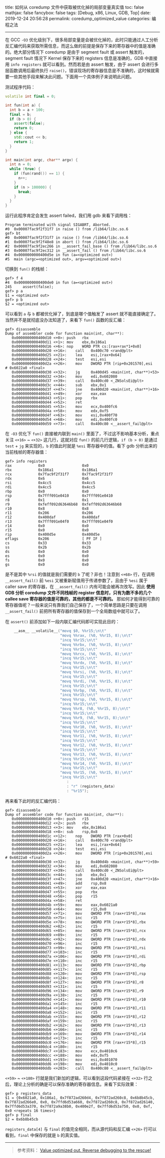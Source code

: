 title: 如何从 coredump 文件中获取被优化掉的局部变量真实值
toc: false
mathjax: false
fancybox: false
tags: [Debug, x86, Linux, GDB, Top]
date: 2019-12-24 20:56:28
permalink: coredump_optimized_value
categories: 编程之法

---

在 GCC  `-O3` 优化级别下，很多局部变量是会被优化掉的，此时只能通过人工分析反汇编代码来获取所需信息，而这么做的前提是保存下来的寄存器中的值是准确的。绝大部分情况下 coredump 是由于 segment fault 或 assert 触发的，segment fault 情况下 Kernel 保存下来的 registers 信息是准确的，GDB 中直接用 `info registers` 就可以看到。然而若是由 assert 触发，由于 assert 会进行多层函数调用后最终执行 `raise()`，错误现场的寄存器信息是不准确的，这时候就需要一些其他手段来解决此问题。下面用一个具体例子来说明此问题。

<!--more-->

测试程序代码：
```C++
volatile int final = 0;

int fun(int a) {
  int b = a + 100;
  final = b;
  if (b > 0) {
    assert(false);
    return 0;
  } else {
    std::cout << b;
    return 1;
  }
}

int main(int argc, char** argv) {
  int n = 0;
  while (true) {
    if (fun(rand()) == 1) {
      n++;
    }
    if (n > 100000) {
      break;
    }
  }
}
```

运行此程序肯定会发生 assert failed，我们用 gdb 来看下调用栈：

```shell
Program terminated with signal SIGABRT, Aborted.
#0  0x00007fac9f2f31f7 in raise () from /lib64/libc.so.6
gef> bt
#0  0x00007fac9f2f31f7 in raise () from /lib64/libc.so.6
#1  0x00007fac9f2f48e8 in abort () from /lib64/libc.so.6
#2  0x00007fac9f2ec266 in __assert_fail_base () from /lib64/libc.so.6
#3  0x00007fac9f2ec312 in __assert_fail () from /lib64/libc.so.6
#4  0x0000000000400d5e in fun (a=<optimized out>)
#5  main (argc=<optimized out>, argv=<optimized out>)
```

切换到 `fun()` 的栈帧：

```Sh e
gef> f 4
#4  0x0000000000400de0 in fun (a=<optimized out>)
245	    assert(false);
gef> p a
$1 = <optimized out>
gef> p b
$2 = <optimized out>
```

可以看到 `a` 与 `b` 都被优化掉了，到底是哪个值触发了 assert 就不能直接确定了。当然并不是就彻底没办法知道了，来看下 `fun()` 函数的反汇编：

```x86asm
gef> disassemble
Dump of assembler code for function main(int, char**):
   0x0000000000400d10 <+0>:	push   rbx
   0x0000000000400d11 <+1>:	mov    ebx,0x186a1
   0x0000000000400d16 <+6>:	nop    WORD PTR cs:[rax+rax*1+0x0]
   0x0000000000400d20 <+16>:	call   0x400c70 <rand@plt>
   0x0000000000400d25 <+21>:	lea    esi,[rax+0x64]
   0x0000000000400d28 <+24>:	test   esi,esi
   0x0000000000400d2a <+26>:	mov    DWORD PTR [rip+0x201570],esi        # 0x6022a0 <final>
   0x0000000000400d30 <+32>:	jg     0x400d45 <main(int, char**)+53>
   0x0000000000400d32 <+34>:	mov    edi,0x602080
   0x0000000000400d37 <+39>:	call   0x400cd0 <_ZNSolsEi@plt>
   0x0000000000400d3c <+44>:	sub    ebx,0x1
   0x0000000000400d3f <+47>:	jne    0x400d20 <main(int, char**)+16>
   0x0000000000400d41 <+49>:	xor    eax,eax
   0x0000000000400d43 <+51>:	pop    rbx
   0x0000000000400d44 <+52>:	ret
   0x0000000000400d45 <+53>:	mov    ecx,0x400fc6
   0x0000000000400d4a <+58>:	mov    edx,0xf5
   0x0000000000400d4f <+63>:	mov    esi,0x400f70
   0x0000000000400d54 <+68>:	mov    edi,0x400fc0
   0x0000000000400d59 <+73>:	call   0x400c80 <__assert_fail@plt>
```

在 `-O3` 优化下 `fun()` 直接被内联到 `main()` 里面了，不过这不影响基本分析，重点关注 `<+16>` ~ `<+32>` 这几行，这就对应 `fun()` 的前几行逻辑，`if (b > 0)` 是通过 `test` + `jg` 来实现的，`b` 的值此时就是 `%esi` 寄存器中的值。看下 gdb 分析出来的当前栈帧的寄存器值：

```x86asm
gef> info registers
rax            0x0                 0x0
rbx            0x186a1             0x186a1
rcx            0x7fac9f2f31f7      0x7fac9f2f31f7
rdx            0x6                 0x6
rsi            0x4cc5              0x4cc5
rdi            0x4cc5              0x4cc5
rbp            0x0                 0x0
rsp            0x7fff091e0410      0x7fff091e0410
r8             0x1                 0x1
r9             0xfeff092d63646b68  0xfeff092d63646b68
r10            0x8                 0x8
r11            0x206               0x206
r12            0x400daf            0x400daf
r13            0x7fff091e04f0      0x7fff091e04f0
r14            0x0                 0x0
r15            0x0                 0x0
rip            0x400d5e            0x400d5e
eflags         0x206               [ PF IF ]
cs             0x33                0x33
ss             0x2b                0x2b
ds             0x0                 0x0
es             0x0                 0x0
fs             0x0                 0x0
gs             0x0                 0x0
```

是不是其中 `%rsi` 的值就是我们需要的 `b` 了呢？非也！注意到 `<+68>` 行，在调用 `__assert_fail()` 前 `%esi` 又被重新赋值用于传递参数了，且由于 `%esi` 属于 caller save 的寄存器，在 `__assert_fail()` 内有可能会被再次改写。因此 **使用 GDB 分析 coredump 文件不同栈帧的 register 信息时，只有为数不多的几个 callee save 寄存器的值是可靠的，其他的都是不可靠的。** 那如何才能得到可靠的寄存器值呢？一般来说只有靠我们自己保存了，一个简单思路是只要在调用 `__assert_fail()` 前把所有寄存器的值保存到一个全局数组中就可以了。

在 `assert()` 前添加如下一段内联汇编代码即可实现此目的：

```C++
    __asm__ __volatile__("movq $0, %%r15;\n\t"
                         "movq %%rax, (%0, %%r15, 8);\n\t"
                         "incq %%r15;\n\t"
                         "movq %%rbx, (%0, %%r15, 8);\n\t"
                         "incq %%r15;\n\t"
                         "movq %%rcx, (%0, %%r15, 8);\n\t"
                         "incq %%r15;\n\t"
                         "movq %%rdx, (%0, %%r15, 8);\n\t"
                         "incq %%r15;\n\t"
                         "movq %%rsi, (%0, %%r15, 8);\n\t"
                         "incq %%r15;\n\t"
                         "movq %%rdi, (%0, %%r15, 8);\n\t"
                         "incq %%r15;\n\t"
                         "movq %%rbp, (%0, %%r15, 8);\n\t"
                         "incq %%r15;\n\t"
                         "movq %%rsp, (%0, %%r15, 8);\n\t"
                         "incq %%r15;\n\t"
                         "movq %%r8, (%0, %%r15, 8);\n\t"
                         "incq %%r15;\n\t"
                         "movq %%r9, (%0, %%r15, 8);\n\t"
                         "incq %%r15;\n\t"
                         "movq %%r10, (%0, %%r15, 8);\n\t"
                         "incq %%r15;\n\t"
                         "movq %%r11, (%0, %%r15, 8);\n\t"
                         "incq %%r15;\n\t"
                         "movq %%r12, (%0, %%r15, 8);\n\t"
                         "incq %%r15;\n\t"
                         "movq %%r13, (%0, %%r15, 8);\n\t"
                         "incq %%r15;\n\t"
                         "movq %%r14, (%0, %%r15, 8);\n\t"
                         "incq %%r15;\n\t"
                         "movq %%r15, (%0, %%r15, 8);\n\t"
                         "incq %%r15;\n\t"
                            :
                            : "r" (registers_data)
                            : "%r15");
```

再来看下此时的反汇编代码：

```x86asm
gef> disassemble
Dump of assembler code for function main(int, char**):
   0x0000000000400d10 <+0>:	push   r15
   0x0000000000400d12 <+2>:	push   rbx
   0x0000000000400d13 <+3>:	mov    ebx,0x186a1
   0x0000000000400d18 <+8>:	sub    rsp,0x8
   0x0000000000400d1c <+12>:	nop    DWORD PTR [rax+0x0]
   0x0000000000400d20 <+16>:	call   0x400c70 <rand@plt>
   0x0000000000400d25 <+21>:	lea    esi,[rax+0x64]
   0x0000000000400d28 <+24>:	test   esi,esi
   0x0000000000400d2a <+26>:	mov    DWORD PTR [rip+0x201570],esi        # 0x6022a0 <final>
   0x0000000000400d30 <+32>:	jg     0x400d4b <main(int, char**)+59>
   0x0000000000400d32 <+34>:	mov    edi,0x602080
   0x0000000000400d37 <+39>:	call   0x400cd0 <_ZNSolsEi@plt>
   0x0000000000400d3c <+44>:	sub    ebx,0x1
   0x0000000000400d3f <+47>:	jne    0x400d20 <main(int, char**)+16>
   0x0000000000400d41 <+49>:	add    rsp,0x8
   0x0000000000400d45 <+53>:	xor    eax,eax
   0x0000000000400d47 <+55>:	pop    rbx
   0x0000000000400d48 <+56>:	pop    r15
   0x0000000000400d4a <+58>:	ret
   0x0000000000400d4b <+59>:	mov    eax,0x6021a0
   0x0000000000400d50 <+64>:	mov    r15,0x0
   0x0000000000400d57 <+71>:	mov    QWORD PTR [rax+r15*8],rax
   0x0000000000400d5b <+75>:	inc    r15
   0x0000000000400d5e <+78>:	mov    QWORD PTR [rax+r15*8],rbx
   0x0000000000400d62 <+82>:	inc    r15
   0x0000000000400d65 <+85>:	mov    QWORD PTR [rax+r15*8],rcx
   0x0000000000400d69 <+89>:	inc    r15
   0x0000000000400d6c <+92>:	mov    QWORD PTR [rax+r15*8],rdx
   0x0000000000400d70 <+96>:	inc    r15
   0x0000000000400d73 <+99>:	mov    QWORD PTR [rax+r15*8],rsi
   0x0000000000400d77 <+103>:	inc    r15
   0x0000000000400d7a <+106>:	mov    QWORD PTR [rax+r15*8],rdi
   0x0000000000400d7e <+110>:	inc    r15
   0x0000000000400d81 <+113>:	mov    QWORD PTR [rax+r15*8],rbp
   0x0000000000400d85 <+117>:	inc    r15
   0x0000000000400d88 <+120>:	mov    QWORD PTR [rax+r15*8],rsp
   0x0000000000400d8c <+124>:	inc    r15
   0x0000000000400d8f <+127>:	mov    QWORD PTR [rax+r15*8],r8
   0x0000000000400d93 <+131>:	inc    r15
   0x0000000000400d96 <+134>:	mov    QWORD PTR [rax+r15*8],r9
   0x0000000000400d9a <+138>:	inc    r15
   0x0000000000400d9d <+141>:	mov    QWORD PTR [rax+r15*8],r10
   0x0000000000400da1 <+145>:	inc    r15
   0x0000000000400da4 <+148>:	mov    QWORD PTR [rax+r15*8],r11
   0x0000000000400da8 <+152>:	inc    r15
   0x0000000000400dab <+155>:	mov    QWORD PTR [rax+r15*8],r12
   0x0000000000400daf <+159>:	inc    r15
   0x0000000000400db2 <+162>:	mov    QWORD PTR [rax+r15*8],r13
   0x0000000000400db6 <+166>:	inc    r15
   0x0000000000400db9 <+169>:	mov    QWORD PTR [rax+r15*8],r14
   0x0000000000400dbd <+173>:	inc    r15
   0x0000000000400dc0 <+176>:	mov    QWORD PTR [rax+r15*8],r15
   0x0000000000400dc4 <+180>:	inc    r15
   0x0000000000400dc7 <+183>:	mov    ecx,0x4010c6
   0x0000000000400dcc <+188>:	mov    edx,0xf5
   0x0000000000400dd1 <+193>:	mov    esi,0x401070
   0x0000000000400dd6 <+198>:	mov    edi,0x4010c0
   0x0000000000400ddb <+203>:	call   0x400c80 <__assert_fail@plt>
```

`<+59>` ~ `<+180>` 行就是我们新加的逻辑，可以看到这段代码紧接在 `<+32>` 行之后，理论上分析的确是可以保存准确的寄存器信息。来看下实际效果：

```shell
gef> p registers_data
$1 = {0x6021a0, 0x186a1, 0x7f872ad260d4, 0x7f872ad260c8, 0x6b8b45cb, 0x7f872ad266e0, 0x0, 0x7ffd6d53a660, 0x7f872ad260c8, 0x7f872ad26140, 0x7ffd6d53a370, 0x7f872a9a38b0, 0x400e2f, 0x7ffd6d53a750, 0x0, 0xf, 0x0 <repeats 16 times>}
gef> p final
$2 = 0x6b8b45cb
```

`registers_data[4]` 与 `final` 的值完全相同，而从源代码和反汇编 `<+26>` 行可以看到，`final` 中保存的就是 `b` 的真实值。

--------------

> 参考资料：
> [Value optimized out. Reverse debugging to the rescue!](https://undo.io/resources/value-optimized-out-reverse-debugging-rescue/)

